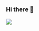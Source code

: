 ### Hi there 👋

<!--
**hlim9022/hlim9022** is a ✨ _special_ ✨ repository because its `README.md` (this file) appears on your GitHub profile.

Here are some ideas to get you started:

- 🔭 I’m currently working on ...
- 🌱 I’m currently learning ...
- 👯 I’m looking to collaborate on ...
- 🤔 I’m looking for help with ...
- 💬 Ask me about ...
- 📫 How to reach me: ...
- 😄 Pronouns: ...
- ⚡ Fun fact: ...
-->

<!-- <img align='left' src="https://github-readme-stats.vercel.app/api?username=hlim9022&theme=codeSTACKr"> -->
<img align='left' src="http://mazassumnida.wtf/api/v2/generate_badge?boj=hlim9022">
